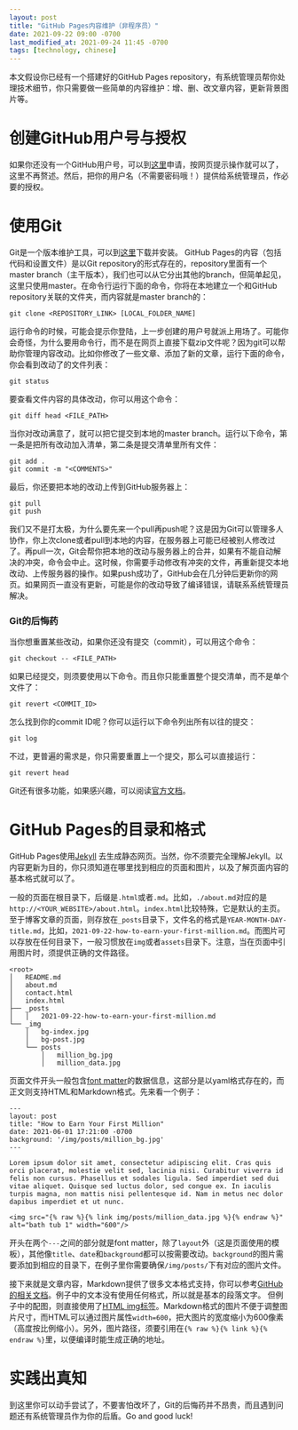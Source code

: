 ```yaml
---
layout: post
title: "GitHub Pages内容维护（非程序员）"
date: 2021-09-22 09:00 -0700
last_modified_at: 2021-09-24 11:45 -0700
tags: [technology, chinese]
---
```


本文假设你已经有一个搭建好的GitHub Pages repository，有系统管理员帮你处理技术细节，你只需要做一些简单的内容维护：增、删、改文章内容，更新背景图片等。

# 创建GitHub用户号与授权

如果你还没有一个GitHub用户号，可以到[这里](https://github.com/)申请，按网页提示操作就可以了，这里不再赘述。然后，把你的用户名（不需要密码哦！）提供给系统管理员，作必要的授权。

# 使用Git

Git是一个版本维护工具，可以到[这里](https://git-scm.com/downloads)下载并安装。
GitHub Pages的内容（包括代码和设置文件）是以Git repository的形式存在的，repository里面有一个master branch（主干版本），我们也可以从它分出其他的branch，但简单起见，这里只使用master。在命令行运行下面的命令，你将在本地建立一个和GitHub repository关联的文件夹，而内容就是master branch的：

```
git clone <REPOSITORY_LINK> [LOCAL_FOLDER_NAME]
```

运行命令的时候，可能会提示你登陆，上一步创建的用户号就派上用场了。可能你会奇怪，为什么要用命令行，而不是在网页上直接下载zip文件呢？因为git可以帮助你管理内容改动。比如你修改了一些文章、添加了新的文章，运行下面的命令，你会看到改动了的文件列表：

```
git status
```

要查看文件内容的具体改动，你可以用这个命令：

```
git diff head <FILE_PATH>
```

当你对改动满意了，就可以把它提交到本地的master branch。运行以下命令，第一条是把所有改动加入清单，第二条是提交清单里所有文件：

```
git add .
git commit -m "<COMMENTS>"
```

最后，你还要把本地的改动上传到GitHub服务器上：

```
git pull
git push
```

我们又不是打太极，为什么要先来一个pull再push呢？这是因为Git可以管理多人协作，你上次clone或者pull到本地的内容，在服务器上可能已经被别人修改过了。再pull一次，Git会帮你把本地的改动与服务器上的合并，如果有不能自动解决的冲突，命令会中止。这时候，你需要手动修改有冲突的文件，再重新提交本地改动、上传服务器的操作。如果push成功了，GitHub会在几分钟后更新你的网页。如果网页一直没有更新，可能是你的改动导致了编译错误，请联系系统管理员解决。

### Git的后悔药

当你想重置某些改动，如果你还没有提交（commit），可以用这个命令：

```
git checkout -- <FILE_PATH>
```

如果已经提交，则须要使用以下命令。而且你只能重置整个提交清单，而不是单个文件了：

```
git revert <COMMIT_ID>
```

怎么找到你的commit ID呢？你可以运行以下命令列出所有以往的提交：

```
git log
```

不过，更普遍的需求是，你只需要重置上一个提交，那么可以直接运行：

```
git revert head
```

Git还有很多功能，如果感兴趣，可以阅读[官方文档](https://git-scm.com/docs)。

# GitHub Pages的目录和格式

GitHub Pages使用[Jekyll](https://jekyllrb.com/) 去生成静态网页。当然，你不须要完全理解Jekyll。以内容更新为目的，你只须知道在哪里找到相应的页面和图片，以及了解页面内容的基本格式就可以了。

一般的页面在根目录下，后缀是`.html`或者`.md`。比如，`./about.md`对应的是`http://<YOUR_WEBSITE>/about.html`。`index.html`比较特殊，它是默认的主页。至于博客文章的页面，则存放在`_posts`目录下，文件名的格式是`YEAR-MONTH-DAY-title.md`，比如，`2021-09-22-how-to-earn-your-first-million.md`。而图片可以存放在任何目录下，一般习惯放在`img`或者`assets`目录下。注意，当在页面中引用图片时，须提供正确的文件路径。

```
<root>
│   README.md
│   about.md    
│   contact.html
│   index.html
├── _posts
│   │   2021-09-22-how-to-earn-your-first-million.md
└── _img
    │   bg-index.jpg
    │   bg-post.jpg
    └── posts
        │   million_bg.jpg
        │   million_data.jpg
```

页面文件开头一般包含[font matter](https://jekyllrb.com/docs/front-matter/)的数据信息，这部分是以yaml格式存在的，而正文则支持HTML和Markdown格式。先来看一个例子：

```
---
layout: post
title: "How to Earn Your First Million"
date: 2021-06-01 17:21:00 -0700
background: '/img/posts/million_bg.jpg'
---

Lorem ipsum dolor sit amet, consectetur adipiscing elit. Cras quis orci placerat, molestie velit sed, lacinia nisi. Curabitur viverra id felis non cursus. Phasellus et sodales ligula. Sed imperdiet sed dui vitae aliquet. Quisque sed luctus dolor, sed congue ex. In iaculis turpis magna, non mattis nisi pellentesque id. Nam in metus nec dolor dapibus imperdiet et ut nunc.

<img src="{% raw %}{% link img/posts/million_data.jpg %}{% endraw %}" alt="bath tub 1" width="600"/>
```

开头在两个`---`之间的部分就是font matter，除了`layout`外（这是页面使用的模板），其他像`title`、`date`和`background`都可以按需要改动。`background`的图片需要添加到相应的目录下，在例子里你需要确保`/img/posts/`下有对应的图片文件。

接下来就是文章内容，Markdown提供了很多文本格式支持，你可以参考[GitHub的相关文档](https://guides.github.com/features/mastering-markdown/)。例子中的文本没有使用任何格式，所以就是基本的段落文字。
但例子中的配图，则直接使用了[HTML img标签](https://www.w3schools.com/html/html_images.asp)。Markdown格式的图片不便于调整图片尺寸，而HTML可以通过图片属性`width=600`，把大图片的宽度缩小为600像素（高度按比例缩小）。另外，图片路径，须要引用在`{% raw %}{% link %}{% endraw %}`里，以便编译时能生成正确的地址。

# 实践出真知

到这里你可以动手尝试了，不要害怕改坏了，Git的后悔药并不昂贵，而且遇到问题还有系统管理员作为你的后盾。Go and good luck!

